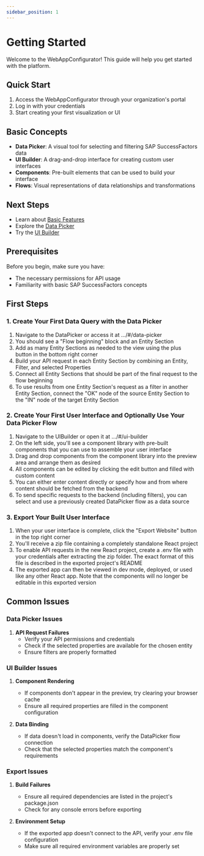 ```yaml
---
sidebar_position: 1
---
```


# Getting Started

Welcome to the WebAppConfigurator! This guide will help you get started with the platform.

## Quick Start

1. Access the WebAppConfigurator through your organization's portal
2. Log in with your credentials
3. Start creating your first visualization or UI

## Basic Concepts

- **Data Picker**: A visual tool for selecting and filtering SAP SuccessFactors data
- **UI Builder**: A drag-and-drop interface for creating custom user interfaces
- **Components**: Pre-built elements that can be used to build your interface
- **Flows**: Visual representations of data relationships and transformations

## Next Steps

- Learn about [Basic Features](/docs/user-guide/basic-features)
- Explore the [Data Picker](/docs/user-guide/data-picker)
- Try the [UI Builder](/docs/user-guide/ui-builder)

## Prerequisites

Before you begin, make sure you have:

- The necessary permissions for API usage
- Familiarity with basic SAP SuccessFactors concepts

## First Steps

### 1. Create Your First Data Query with the Data Picker

1. Navigate to the DataPicker or access it at .../#/data-picker
2. You should see a "Flow beginning" block and an Entity Section
3. Add as many Entity Sections as needed to the view using the plus button in the bottom right corner
4. Build your API request in each Entity Section by combining an Entity, Filter, and selected Properties
5. Connect all Entity Sections that should be part of the final request to the flow beginning
6. To use results from one Entity Section's request as a filter in another Entity Section, connect the "OK" node of the source Entity Section to the "IN" node of the target Entity Section

### 2. Create Your First User Interface and Optionally Use Your Data Picker Flow

1. Navigate to the UIBuilder or open it at .../#/ui-builder
2. On the left side, you'll see a component library with pre-built components that you can use to assemble your user interface
3. Drag and drop components from the component library into the preview area and arrange them as desired
4. All components can be edited by clicking the edit button and filled with custom content
5. You can either enter content directly or specify how and from where content should be fetched from the backend
6. To send specific requests to the backend (including filters), you can select and use a previously created DataPicker flow as a data source

### 3. Export Your Built User Interface

1. When your user interface is complete, click the "Export Website" button in the top right corner
2. You'll receive a zip file containing a completely standalone React project
3. To enable API requests in the new React project, create a .env file with your credentials after extracting the zip folder. The exact format of this file is described in the exported project's README
4. The exported app can then be viewed in dev mode, deployed, or used like any other React app. Note that the components will no longer be editable in this exported version

## Common Issues

### Data Picker Issues

1. **API Request Failures**
   - Verify your API permissions and credentials
   - Check if the selected properties are available for the chosen entity
   - Ensure filters are properly formatted

### UI Builder Issues

1. **Component Rendering**

   - If components don't appear in the preview, try clearing your browser cache
   - Ensure all required properties are filled in the component configuration

2. **Data Binding**
   - If data doesn't load in components, verify the DataPicker flow connection
   - Check that the selected properties match the component's requirements

### Export Issues

1. **Build Failures**

   - Ensure all required dependencies are listed in the project's package.json
   - Check for any console errors before exporting

2. **Environment Setup**
   - If the exported app doesn't connect to the API, verify your .env file configuration
   - Make sure all required environment variables are properly set
